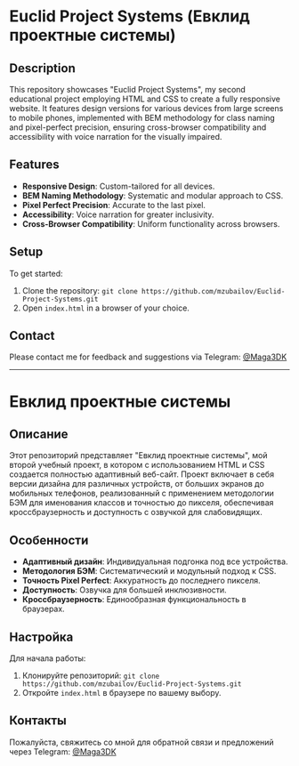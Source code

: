 # Euclid Project Systems (Евклид проектные системы)

## Description

This repository showcases "Euclid Project Systems", my second educational project employing HTML and CSS to create a fully responsive website. It features design versions for various devices from large screens to mobile phones, implemented with BEM methodology for class naming and pixel-perfect precision, ensuring cross-browser compatibility and accessibility with voice narration for the visually impaired.

## Features

- **Responsive Design**: Custom-tailored for all devices.
- **BEM Naming Methodology**: Systematic and modular approach to CSS.
- **Pixel Perfect Precision**: Accurate to the last pixel.
- **Accessibility**: Voice narration for greater inclusivity.
- **Cross-Browser Compatibility**: Uniform functionality across browsers.

## Setup

To get started:
1. Clone the repository: `git clone https://github.com/mzubailov/Euclid-Project-Systems.git`
2. Open `index.html` in a browser of your choice.

## Contact

Please contact me for feedback and suggestions via Telegram: [@Maga3DK](https://t.me/Maga3DK)

---

# Евклид проектные системы

## Описание

Этот репозиторий представляет "Евклид проектные системы", мой второй учебный проект, в котором с использованием HTML и CSS создается полностью адаптивный веб-сайт. Проект включает в себя версии дизайна для различных устройств, от больших экранов до мобильных телефонов, реализованный с применением методологии БЭМ для именования классов и точностью до пикселя, обеспечивая кроссбраузерность и доступность с озвучкой для слабовидящих.

## Особенности

- **Адаптивный дизайн**: Индивидуальная подгонка под все устройства.
- **Методология БЭМ**: Систематический и модульный подход к CSS.
- **Точность Pixel Perfect**: Аккуратность до последнего пикселя.
- **Доступность**: Озвучка для большей инклюзивности.
- **Кроссбраузерность**: Единообразная функциональность в браузерах.

## Настройка

Для начала работы:
1. Клонируйте репозиторий: `git clone https://github.com/mzubailov/Euclid-Project-Systems.git`
2. Откройте `index.html` в браузере по вашему выбору.

## Контакты

Пожалуйста, свяжитесь со мной для обратной связи и предложений через Telegram: [@Maga3DK](https://t.me/Maga3DK)
